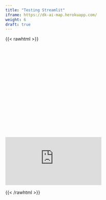 ```yaml
---
title: "Testing Streamlit"
iframe: https://dk-ai-map.herokuapp.com/
weight: 6
draft: true
---
```


{{< rawhtml >}}

<div>
  <div style="position:relative;padding-top:56.25%;">

<iframe src="https://dk-ai-map.herokuapp.com/" frameborder="0" ></iframe>

  </div>
</div>

{{< /rawhtml >}}